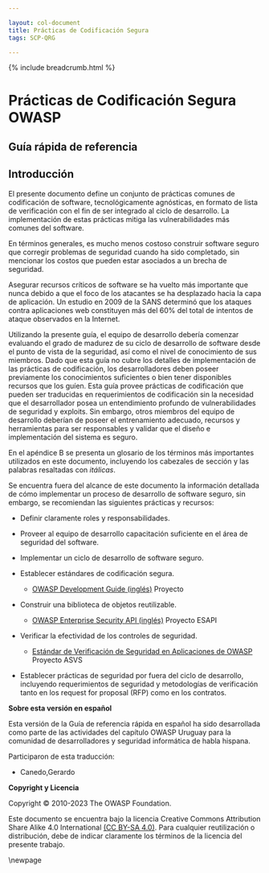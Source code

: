 ```yaml
---

layout: col-document
title: Prácticas de Codificación Segura
tags: SCP-QRG

---
```


{% include breadcrumb.html %}
# Prácticas de Codificación Segura OWASP

## Guía rápida de referencia

## Introducción

El presente documento define un conjunto de prácticas comunes de
codificación de software, tecnológicamente agnósticas, en formato de
lista de verificación con el fin de ser integrado al ciclo de
desarrollo. La implementación de estas prácticas mitiga las
vulnerabilidades más comunes del software.

En términos generales, es mucho menos costoso construir software seguro
que corregir problemas de seguridad cuando ha sido completado, sin
mencionar los costos que pueden estar asociados a un brecha de seguridad.

Asegurar recursos críticos de software se ha vuelto más importante que
nunca debido a que el foco de los atacantes se ha desplazado hacia la
capa de aplicación. Un estudio en 2009 de la SANS determinó que los
ataques contra aplicaciones web constituyen más del 60% del total de
intentos de ataque observados en la Internet.

Utilizando la presente guía, el equipo de desarrollo debería comenzar
evaluando el grado de madurez de su ciclo de desarrollo de software
desde el punto de vista de la seguridad, así como el nivel de
conocimiento de sus miembros. Dado que esta guía no cubre los detalles
de implementación de las prácticas de codificación, los desarrolladores
deben poseer previamente los conocimientos suficientes o bien tener
disponibles recursos que los guíen. Esta guía provee prácticas de
codificación que pueden ser traducidas en requerimientos de codificación sin
la necesidad que el desarrollador posea un entendimiento profundo de
vulnerabilidades de seguridad y exploits. Sin embargo, otros miembros
del equipo de desarrollo deberían de poseer el entrenamiento adecuado,
recursos y herramientas para ser responsables y validar que el diseño e
implementación del sistema es seguro.

En el apéndice B se presenta un glosario de los términos más importantes
utilizados en este documento, incluyendo los cabezales de sección y las
palabras resaltadas con *itálicas*.

Se encuentra fuera del alcance de este documento la información
detallada de cómo implementar un proceso de desarrollo de software
seguro, sin embargo, se recomiendan las siguientes prácticas y recursos:

-   Definir claramente roles y responsabilidades.

-   Proveer al equipo de desarrollo capacitación suficiente en el área
    de seguridad del software.

-   Implementar un ciclo de desarrollo de software seguro.

-   Establecer estándares de codificación segura.

    -   [OWASP Development Guide (inglés)][guide] Proyecto

-   Construir una biblioteca de objetos reutilizable.

    -   [OWASP Enterprise Security API (inglés)][esapi] Proyecto ESAPI

-   Verificar la efectividad de los controles de seguridad.

    -   [Estándar de Verificación de Seguridad en Aplicaciones de OWASP][asvs] Proyecto ASVS

-   Establecer prácticas de seguridad por fuera del ciclo de desarrollo,
    incluyendo requerimientos de seguridad y metodologías de
    verificación tanto en los request for proposal (RFP) como en los
    contratos.

**Sobre esta versión en español**

Esta versión de la Guía de referencia rápida en español ha sido
desarrollada como parte de las actividades del capítulo OWASP Uruguay
para la comunidad de desarrolladores y seguridad informática de habla
hispana.

Participaron de esta traducción:

*  Canedo,Gerardo

**Copyright y Licencia**

Copyright © 2010-2023 The OWASP Foundation.

Este documento se encuentra bajo la licencia
Creative Commons Attribution Share Alike  4.0 International [(CC BY-SA 4.0)][CC-BY-SA-4.0].
Para cualquier reutilización o distribución, debe de indicar claramente los términos de la licencia del presente trabajo.

[CC-BY-SA-4.0]: https://creativecommons.org/licenses/by-sa/4.0/deed.es_ES

[asvs]: https://owasp.org/www-project-application-security-verification-standard/
[esapi]: https://owasp.org/www-project-enterprise-security-api/
[guide]: https://owasp.org/www-project-developer-guide/

\newpage
